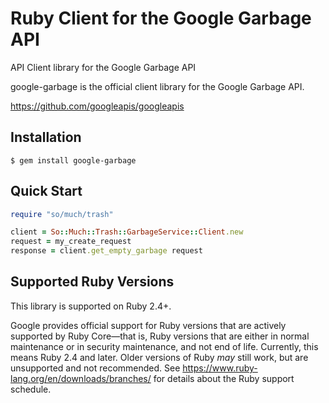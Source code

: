 # Ruby Client for the Google Garbage API

API Client library for the Google Garbage API

google-garbage is the official client library for the Google Garbage API.

https://github.com/googleapis/googleapis

## Installation

```
$ gem install google-garbage
```

## Quick Start

```ruby
require "so/much/trash"

client = So::Much::Trash::GarbageService::Client.new
request = my_create_request
response = client.get_empty_garbage request
```

## Supported Ruby Versions

This library is supported on Ruby 2.4+.

Google provides official support for Ruby versions that are actively supported
by Ruby Core—that is, Ruby versions that are either in normal maintenance or
in security maintenance, and not end of life. Currently, this means Ruby 2.4
and later. Older versions of Ruby _may_ still work, but are unsupported and not
recommended. See https://www.ruby-lang.org/en/downloads/branches/ for details
about the Ruby support schedule.
